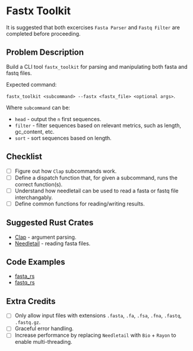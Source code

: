 # Fastx Toolkit
It is suggested that both excercises `Fasta Parser` and `Fastq Filter` are completed before proceeding.

## Problem Description
Build a CLI tool `fastx_toolkit` for parsing and manipulating both fasta and fastq files.

Expected command:<br>

`fastx_toolkit <subcommand> --fastx <fastx_file> <optional args>`.

Where `subcommand` can be:
- `head` - output the `n` first sequences.
- `filter` - filter sequences based on relevant metrics, such as length, gc_content, etc.
- `sort` - sort sequences based on length.

## Checklist
- [ ] Figure out how `Clap` subcommands work.
- [ ] Define a dispatch function that, for given a subcommand, runs the correct function(s).
- [ ] Understand how needletail can be used to read a fasta or fastq file interchangably.
- [ ] Define common functions for reading/writing results.

## Suggested Rust Crates
- [Clap](https://docs.rs/clap/latest/clap/) - argument parsing.
- [Needletail](https://docs.rs/needletail/latest/needletail/) - reading fasta files.


## Code Examples
- [fasta_rs](https://github.com/OscarAspelin95/fasta_rs)
- [fastq_rs](https://github.com/OscarAspelin95/fastq_rs)

## Extra Credits
- [ ] Only allow input files with extensions `.fasta`, `.fa`, `.fsa`, `.fna`, `.fastq`, `.fastq.gz`.
- [ ] Graceful error handling.
- [ ] Increase performance by replacing `Needletail` with `Bio` + `Rayon` to enable multi-threading.
